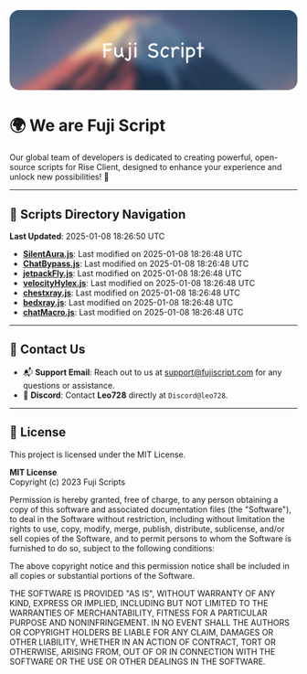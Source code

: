 ![Banner](.github/b.webp)

# 🌍 **We are Fuji Script**

Our global team of developers is dedicated to creating powerful, open-source scripts for Rise Client, designed to enhance your experience and unlock new possibilities! 🌟

---
<!-- SCRIPTS_NAVIGATION_START -->
## 📂 **Scripts Directory Navigation**

**Last Updated**: 2025-01-08 18:26:50 UTC

- **[SilentAura.js](scripts/SilentAura.js)**: Last modified on 2025-01-08 18:26:48 UTC
- **[ChatBypass.js](scripts/ChatBypass.js)**: Last modified on 2025-01-08 18:26:48 UTC
- **[jetpackFly.js](scripts/jetpackFly.js)**: Last modified on 2025-01-08 18:26:48 UTC
- **[velocityHylex.js](scripts/velocityHylex.js)**: Last modified on 2025-01-08 18:26:48 UTC
- **[chestxray.js](scripts/chestxray.js)**: Last modified on 2025-01-08 18:26:48 UTC
- **[bedxray.js](scripts/bedxray.js)**: Last modified on 2025-01-08 18:26:48 UTC
- **[chatMacro.js](scripts/chatMacro.js)**: Last modified on 2025-01-08 18:26:48 UTC

<!-- SCRIPTS_NAVIGATION_END -->

---

## 💬 **Contact Us**  
- 📬 **Support Email**: Reach out to us at [support@fujiscript.com](mailto:support@fujiscript.com) for any questions or assistance.  
- 💬 **Discord**: Contact **Leo728** directly at `Discord@leo728`.

---

## 📜 **License**

This project is licensed under the MIT License.  

**MIT License**  
Copyright (c) 2023 Fuji Scripts  

Permission is hereby granted, free of charge, to any person obtaining a copy of this software and associated documentation files (the "Software"), to deal in the Software without restriction, including without limitation the rights to use, copy, modify, merge, publish, distribute, sublicense, and/or sell copies of the Software, and to permit persons to whom the Software is furnished to do so, subject to the following conditions:  

The above copyright notice and this permission notice shall be included in all copies or substantial portions of the Software.  

THE SOFTWARE IS PROVIDED "AS IS", WITHOUT WARRANTY OF ANY KIND, EXPRESS OR IMPLIED, INCLUDING BUT NOT LIMITED TO THE WARRANTIES OF MERCHANTABILITY, FITNESS FOR A PARTICULAR PURPOSE AND NONINFRINGEMENT. IN NO EVENT SHALL THE AUTHORS OR COPYRIGHT HOLDERS BE LIABLE FOR ANY CLAIM, DAMAGES OR OTHER LIABILITY, WHETHER IN AN ACTION OF CONTRACT, TORT OR OTHERWISE, ARISING FROM, OUT OF OR IN CONNECTION WITH THE SOFTWARE OR THE USE OR OTHER DEALINGS IN THE SOFTWARE.  
